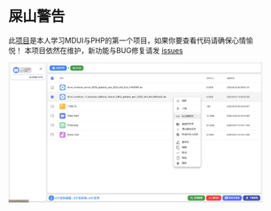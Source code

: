 # 屎山警告
此[项目](https://pikpak.kinh.cc)是本人学习MDUI与PHP的第一个项目，如果你要查看代码请确保心情愉悦！
本项目依然在维护，新功能与BUG修复请发 [issues](https://github.com/UallenQbit/PikPakWeb/issues)

![img](https://raw.githubusercontent.com/UallenQbit/PikPakWeb/refs/heads/main/readme.jpg)